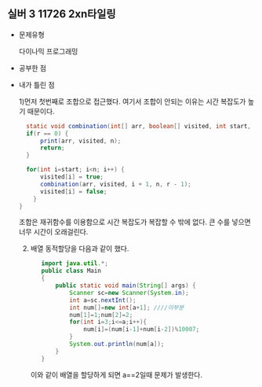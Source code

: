 ## 실버 3 11726 2xn타일링

- 문제유형

  다이나믹 프로그래밍

- 공부한 점




- 내가 틀린 점
  
  1)먼저 첫번째로 조합으로 접근했다. 여기서 조합이 안되는 이유는 시간 복잡도가 높기 때문이다.

  ```java
    static void combination(int[] arr, boolean[] visited, int start, int n, int r) {
    if(r == 0) {
        print(arr, visited, n);
        return;
    } 

    for(int i=start; i<n; i++) {
        visited[i] = true;
        combination(arr, visited, i + 1, n, r - 1);
        visited[i] = false;
      }
  }

  ```

  조합은 재귀함수를 이용함으로 시간 복잡도가 복잡할 수 밖에 없다. 큰 수를 넣으면 너무 시간이 오래걸린다.

  2) 배열 동적할당을 다음과 같이 했다.
 
     ```java
        import java.util.*;
        public class Main
        {
        	public static void main(String[] args) {
        	    Scanner sc=new Scanner(System.in);
        	    int a=sc.nextInt();
        	    int num[]=new int[a+1]; ////이부분
        	    num[1]=1;num[2]=2;
        	    for(int i=3;i<=a;i++){
        	        num[i]=(num[i-1]+num[i-2])%10007;
        	    }
        	    System.out.println(num[a]);
        	}
        }
     ```



     이와 같이 배열을 할당하게 되면 a==2일때 문제가 발생한다. 
  
